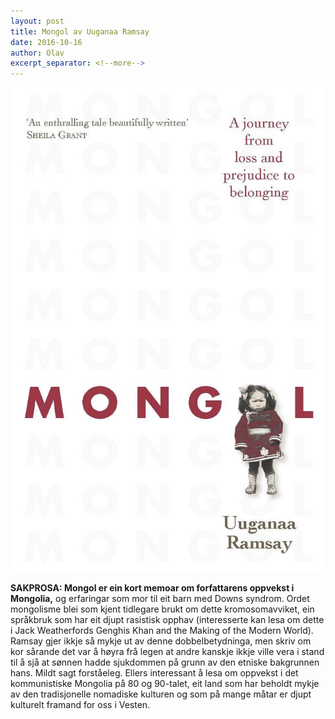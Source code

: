```yaml
---
layout: post
title: Mongol av Uuganaa Ramsay
date: 2016-10-16
author: Olav
excerpt_separator: <!--more-->
---
```


![Omslaget til Mongol viser eit barn i tradisjonell mongolsk klesdrakt](/images/mongol.jpg)

**SAKPROSA: Mongol er ein kort memoar om forfattarens oppvekst i Mongolia,** og erfaringar som mor til eit barn med Downs syndrom. <!--more--> Ordet mongolisme blei som kjent tidlegare brukt om dette kromosomavviket, ein språkbruk som har eit djupt rasistisk opphav (interesserte kan lesa om dette i Jack Weatherfords Genghis Khan and the Making of the Modern World). Ramsay gjer ikkje så mykje ut av denne dobbelbetydninga, men skriv om kor sårande det var å høyra frå legen at andre kanskje ikkje ville vera i stand til å sjå at sønnen hadde sjukdommen på grunn av den etniske bakgrunnen hans. Mildt sagt forståeleg. Ellers interessant å lesa om oppvekst i det kommunistiske Mongolia på 80 og 90-talet, eit land som har beholdt mykje av den tradisjonelle nomadiske kulturen og som på mange måtar er djupt kulturelt framand for oss i Vesten.